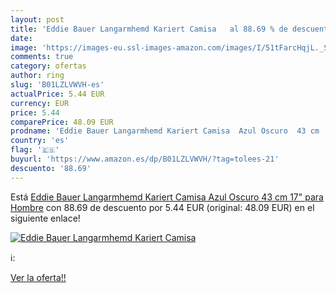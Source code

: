 ```yaml
---
layout: post
title: 'Eddie Bauer Langarmhemd Kariert Camisa   al 88.69 % de descuento'
date: 
image: 'https://images-eu.ssl-images-amazon.com/images/I/51tFarcHqjL._SL200_.jpg'
comments: true
category: ofertas
author: ring
slug: 'B01LZLVWVH-es'
actualPrice: 5.44 EUR
currency: EUR
price: 5.44
comparePrice: 48.09 EUR
prodname: 'Eddie Bauer Langarmhemd Kariert Camisa  Azul Oscuro  43 cm  17"  para Hombre'
country: 'es'
flag: '🇪🇸'
buyurl: 'https://www.amazon.es/dp/B01LZLVWVH/?tag=tolees-21'
descuento: '88.69'
---
```


Está [Eddie Bauer Langarmhemd Kariert Camisa  Azul Oscuro  43 cm  17"  para Hombre](https://www.amazon.es/dp/B01LZLVWVH/?tag=tolees-21) con 88.69 de descuento por 5.44 EUR (original: 48.09 EUR) en el siguiente enlace!

[![Eddie Bauer Langarmhemd Kariert Camisa  ](https://images-eu.ssl-images-amazon.com/images/I/51tFarcHqjL._SL200_.jpg)](https://www.amazon.es/dp/B01LZLVWVH/?tag=tolees-21)

ℹ️:


[Ver la oferta!!](https://www.amazon.es/dp/B01LZLVWVH/?tag=tolees-21)
